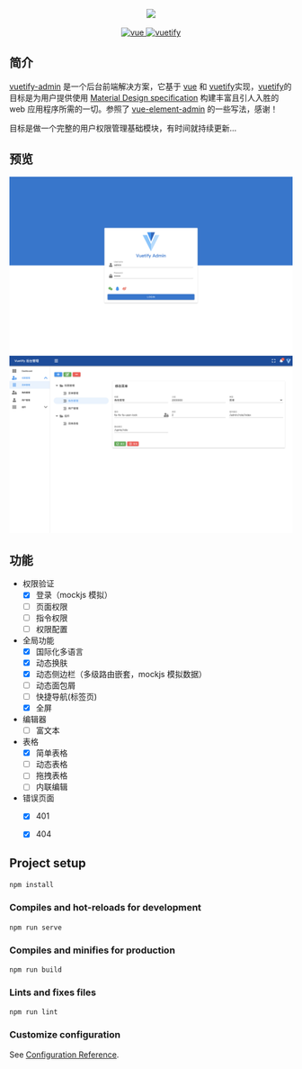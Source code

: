 <p align="center">
  <img width="120" src="https://cdn.vuetifyjs.com/images/logos/vuetify-logo-dark.png">
</p>

<p align="center">
  <a href="https://github.com/vuejs/vue">
    <img src="https://img.shields.io/badge/vue-2.6.11-brightgreen.svg" alt="vue">
  </a>
  <a href="https://github.com/vuetifyjs/vuetify">
    <img src="https://img.shields.io/badge/vuetify-2.2.11-brightgreen.svg" alt="vuetify">
  </a>
</p>

## 简介

[vuetify-admin](https://github.com/chenglong-do/vuetify-admin) 是一个后台前端解决方案，它基于 [vue](https://github.com/vuejs/vue) 和 [vuetify](https://github.com/vuetifyjs/vuetify)实现，[vuetify](https://github.com/vuetifyjs/vuetify)的目标是为用户提供使用 [Material Design specification](https://material.io/guidelines/) 构建丰富且引人入胜的 web 应用程序所需的一切。参照了 [vue-element-admin](https://github.com/PanJiaChen/vue-element-admin) 的一些写法，感谢！

目标是做一个完整的用户权限管理基础模块，有时间就持续更新…

## 预览

<p align="center">
  <img width="900" src="https://github.com/chenglong-do/vuetify-admin/blob/master/screenshots/preview01.png">
  <img width="900" src="https://github.com/chenglong-do/vuetify-admin/blob/master/screenshots/preview02.png">
</p>

## 功能

- 权限验证
  - [x] 登录（mockjs 模拟）
  - [ ] 页面权限
  - [ ] 指令权限
  - [ ] 权限配置
  
- 全局功能
  - [x] 国际化多语言
  - [x] 动态换肤
  - [x] 动态侧边栏（多级路由嵌套，mockjs 模拟数据）
  - [ ] 动态面包屑
  - [ ] 快捷导航(标签页)
  - [x] 全屏

- 编辑器
  - [ ] 富文本

- 表格
  - [x] 简单表格
  - [ ] 动态表格
  - [ ] 拖拽表格
  - [ ] 内联编辑

- 错误页面
  - [x] 401
  - [x] 404


## Project setup
```
npm install
```

### Compiles and hot-reloads for development
```
npm run serve
```

### Compiles and minifies for production
```
npm run build
```

### Lints and fixes files
```
npm run lint
```

### Customize configuration
See [Configuration Reference](https://cli.vuejs.org/config/).
